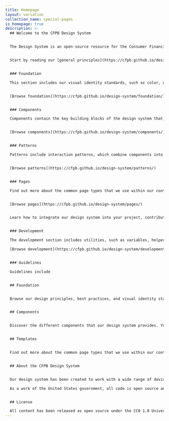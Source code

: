 ```yaml
---
title: Homepage
layout: variation
collection_name: special-pages
is_homepage: true
description: >-
  ## Welcome to the CFPB Design System 


  The Design System is an open-source resource for the Consumer Financial Protection Bureau (CFPB) teams to produce effective and visually-consistent products that are easy for the American public to access, use, and understand. 


  Start by reading our [general principles](https://cfpb.github.io/design-system/foundation/general-principles) and [accessibility principles](https://cfpb.github.io/design-system/foundation/accessibility). Then go to one of the sections below to get started. 


  ### Foundation

  This section includes our visual identity standards, such as color, grid, and typography. It forms the foundation for the CFPB’s website and external-facing materials. 


  [Browse foundation](https://cfpb.github.io/design-system/foundation/)


  ### Components

  Components contain the key building blocks of the design system that, when combined, can be used to create a website. Examples of components include buttons, text inputs, tables, and alerts. 


  [Browse components](https://cfpb.github.io/design-system/components/)


  ### Patterns

  Patterns include interaction patterns, which combine components into best practice design solutions in order to allow users to achieve a goal; and layout patterns, for designers to use to organize content into clear, accessible web pages. 


  [Browse patterns](https://cfpb.github.io/design-system/patterns/)


  ### Pages

  Find out more about the common page types that we use within our content management system, which are documented for easy reference.  


  [Browse pages](https://cfpb.github.io/design-system/pages/)


  Learn how to integrate our design system into your project, contribute to the code base, and update the documentation. [Get started](https://cfpb.github.io/design-system/getting-started/)


  ### Development

  The development section includes utilities, such as variables, helper classes, and mixins, and layout options, such as blocks. 

  [Browse development](https://cfpb.github.io/design-system/development/) 


  ### Guidelines 

  Guidelines include 


  ## Foundation


  Browse our design principles, best practices, and visual identity standards. Together, they serve as the foundation for our website and our external-facing materials. [View our foundation](https://cfpb.github.io/design-system/foundation/)


  ## Components


  Discover the different components that our design system provides. You'll find design specs, code snippets, as well as usage, accessibility, and implementation guidance. [Browse our components](https://cfpb.github.io/design-system/components/)


  ## Templates


  Find out more about the common page types that we use within our content management system, which are documented for easy reference. [Review our templates](https://cfpb.github.io/design-system/templates/)


  ## About the CFPB Design System


  Our design system has been created to work with a wide range of devices and browsers. Following a modern, mobile first responsive approach, sites built with our Design System easily adapt to a wide range of screen sizes, all while carefully following accessibility best practices.

  As a work of the United States government, all code is open source and in the public domain. We encourage you to use this framework in your own projects and to contribute back.


  ## License

  All content has been released as open source under the CC0 1.0 Universal Public Domain Dedication, and we’d love for other agencies, developers, or groups to adapt it for their own use.
---
```

